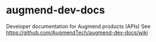 # augmend-dev-docs
Developer documentation for Augmend products (APIs)
See https://github.com/AugmendTech/augmend-dev-docs/wiki
